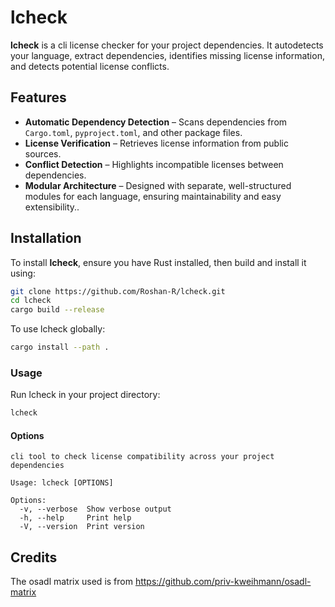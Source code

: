 # lcheck

**lcheck** is a cli license checker for your project dependencies. It autodetects your language, extract dependencies, identifies missing license information, and detects potential license conflicts.

## Features

- **Automatic Dependency Detection** – Scans dependencies from `Cargo.toml`, `pyproject.toml`, and other package files.
- **License Verification** – Retrieves license information from public sources.
- **Conflict Detection** – Highlights incompatible licenses between dependencies.
- **Modular Architecture** – Designed with separate, well-structured modules for each language, ensuring maintainability and easy extensibility..

## Installation

To install **lcheck**, ensure you have Rust installed, then build and install it using:

```sh
git clone https://github.com/Roshan-R/lcheck.git
cd lcheck
cargo build --release
```

To use lcheck globally:

```sh
cargo install --path .
```

### Usage

Run lcheck in your project directory:

```sh
lcheck
```

#### Options

```
cli tool to check license compatibility across your project dependencies

Usage: lcheck [OPTIONS]

Options:
  -v, --verbose  Show verbose output
  -h, --help     Print help
  -V, --version  Print version
```

## Credits

The osadl matrix used is from https://github.com/priv-kweihmann/osadl-matrix

